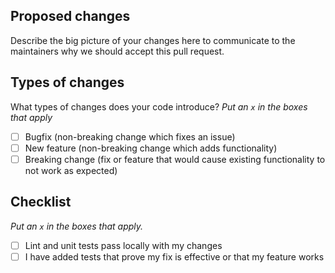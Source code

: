 ## Proposed changes

Describe the big picture of your changes here to communicate to the maintainers why we should accept this pull request.

## Types of changes

What types of changes does your code introduce?
_Put an `x` in the boxes that apply_

- [ ] Bugfix (non-breaking change which fixes an issue)
- [ ] New feature (non-breaking change which adds functionality)
- [ ] Breaking change (fix or feature that would cause existing functionality to not work as expected)

## Checklist

_Put an `x` in the boxes that apply._

- [ ] Lint and unit tests pass locally with my changes
- [ ] I have added tests that prove my fix is effective or that my feature works
